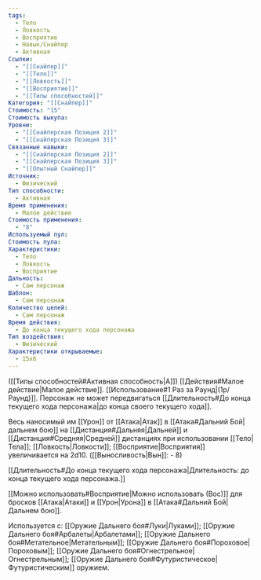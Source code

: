 ```yaml
---
tags:
  - Тело
  - Ловкость
  - Восприятие
  - Навык/Снайпер
  - Активная
Ссылки:
  - "[[Снайпер]]"
  - "[[Тело]]"
  - "[[Ловкость]]"
  - "[[Восприятие]]"
  - "[[Типы способностей]]"
Категория: "[[Снайпер]]"
Стоимость: "15"
Стоимость выкупа: 
Уровни:
  - "[[Снайперская Позиция 2]]"
  - "[[Снайперская Позиция 3]]"
Связанные навыки:
  - "[[Снайперская Позиция 2]]"
  - "[[Снайперская Позиция 3]]"
  - "[[Опытный Снайпер]]"
Источник:
  - Физический
Тип способности:
  - Активная
Время применения:
  - Малое действие
Стоимость применения:
  - "8"
Используемый пул: 
Стоимость пула: 
Характеристики:
  - Тело
  - Ловкость
  - Восприятие
Дальность:
  - Сам персонаж
Шаблон:
  - Сам персонаж
Количество целей:
  - Сам персонаж
Время действия:
  - До конца текущего хода персонажа
Тип воздействия:
  - Физический
Характеристики открываемые:
  - 15x6
---
```

([[Типы способностей#Активная способность|А]]) [[Действия#Малое действие|Малое действие]]. [[Использование#1 Раз за Раунд|(1р/Раунд)]]. Персонаж не может передвигаться [[Длительность#До конца текущего хода персонажа|до конца своего текущего хода]]. 

Весь наносимый им [[Урон]] от [[Атака|Атак]] в [[Атака#Дальний Бой|дальнем бою]] на [[Дистанция#Дальняя|Дальней]] и [[Дистанция#Средняя|Средней]] дистанциях при использовании [[Тело|Тела]]; [[Ловкость|Ловкости]]; [[Восприятие|Восприятия]] увеличивается на 2d10. ([[Выносливость|Вын]]: - 8)

[[Длительность#До конца текущего хода персонажа|Длительность: до конца текущего хода персонажа.]]

[[Можно использовать#Восприятие|Можно использовать (Вос)]] для бросков [[Атака|Атаки]] и [[Урон|Урона]] в [[Атака#Дальний Бой|Дальнем бою]].

Используется с: [[Оружие Дальнего боя#Луки|Луками]]; [[Оружие Дальнего боя#Арбалеты|Арбалетами]]; [[Оружие Дальнего боя#Метательное|Метательным]]; [[Оружие Дальнего боя#Пороховое|Пороховым]]; [[Оружие Дальнего боя#Огнестрельное|Огнестрельным]]; [[Оружие Дальнего боя#Футуристическое|Футуристическим]] оружием. 
